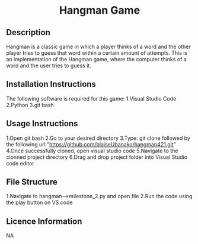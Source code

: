 
<h1 align="center">Hangman Game</h1>

## Description
Hangman is a classic game in which a player thinks of a word and the other player tries to guess that word within a certain amount of attempts.
This is an implementation of the Hangman game, where the computer thinks of a word and the user tries to guess it. 

## Installation Instructions
The following software is required for this game:
1.Visual Studio Code
2.Python
3.git bash

## Usage Instructions
 1.Open git bash 
 2.Go to your desired directory 
 3.Type: git clone followed by the following url "https://github.com/blaiseUbanako/hangman421.git"
 4.Once successfully cloned, open visual studio code
 5.Navigate to the clonned project directory
 6.Drag and drop project folder into Visual Studio code editor

 
## File Structure
1.Navigate to hangman-->milestone_2.py and open file
2.Run the code using the play button on VS code


## Licence Information
NA


